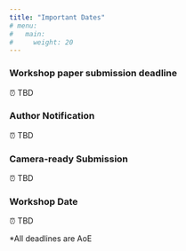 ```yaml
---
title: "Important Dates"
# menu:
#   main:
#     weight: 20
---
```


### Workshop paper submission deadline ###
⏰ TBD

### Author Notification ###
⏰ TBD

### Camera-ready Submission ###
⏰ TBD

### Workshop Date ###
⏰ TBD

*All deadlines are AoE